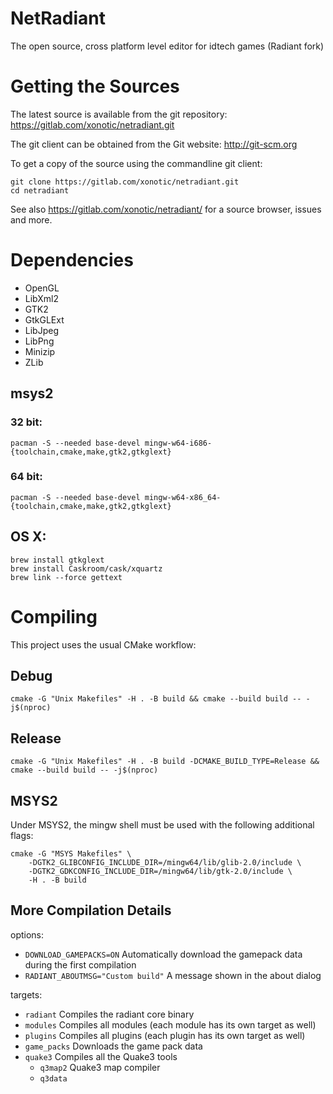 NetRadiant
==========

The open source, cross platform level editor for idtech games (Radiant fork)

# Getting the Sources

The latest source is available from the git repository:
https://gitlab.com/xonotic/netradiant.git

The git client can be obtained from the Git website:
http://git-scm.org

To get a copy of the source using the commandline git client:
```
git clone https://gitlab.com/xonotic/netradiant.git
cd netradiant
```

See also https://gitlab.com/xonotic/netradiant/ for a source browser, issues and more.

# Dependencies

 * OpenGL
 * LibXml2
 * GTK2
 * GtkGLExt
 * LibJpeg
 * LibPng
 * Minizip
 * ZLib

## msys2

### 32 bit:

```
pacman -S --needed base-devel mingw-w64-i686-{toolchain,cmake,make,gtk2,gtkglext}
```

### 64 bit:

```
pacman -S --needed base-devel mingw-w64-x86_64-{toolchain,cmake,make,gtk2,gtkglext}
```

## OS X:

```
brew install gtkglext
brew install Caskroom/cask/xquartz
brew link --force gettext
```

# Compiling

This project uses the usual CMake workflow:

## Debug

`cmake -G "Unix Makefiles" -H . -B build && cmake --build build -- -j$(nproc)`

## Release

`cmake -G "Unix Makefiles" -H . -B build -DCMAKE_BUILD_TYPE=Release && cmake --build build -- -j$(nproc)`

## MSYS2

Under MSYS2, the mingw shell must be used with the following additional flags:

```
cmake -G "MSYS Makefiles" \
    -DGTK2_GLIBCONFIG_INCLUDE_DIR=/mingw64/lib/glib-2.0/include \
    -DGTK2_GDKCONFIG_INCLUDE_DIR=/mingw64/lib/gtk-2.0/include \
    -H . -B build
```

## More Compilation Details

options:
 * `DOWNLOAD_GAMEPACKS=ON`
   Automatically download the gamepack data during the first compilation
 * `RADIANT_ABOUTMSG="Custom build"`
   A message shown in the about dialog

targets:
 * `radiant`    Compiles the radiant core binary
 * `modules`    Compiles all modules (each module has its own target as well)
 * `plugins`    Compiles all plugins (each plugin has its own target as well)
 * `game_packs` Downloads the game pack data
 * `quake3`     Compiles all the Quake3 tools
   - `q3map2`     Quake3 map compiler
   - `q3data`
